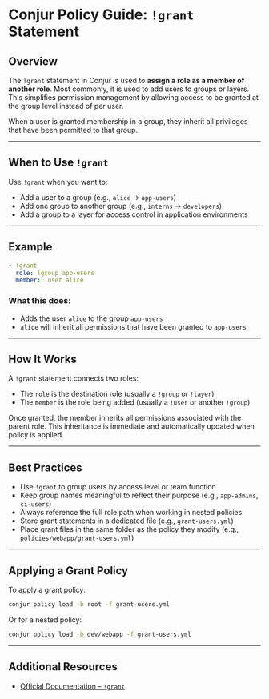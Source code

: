 # Conjur Policy Guide: `!grant` Statement

## Overview

The `!grant` statement in Conjur is used to **assign a role as a member of another role**. Most commonly, it is used to add users to groups or layers. This simplifies permission management by allowing access to be granted at the group level instead of per user.

When a user is granted membership in a group, they inherit all privileges that have been permitted to that group.

---

## When to Use `!grant`

Use `!grant` when you want to:

* Add a user to a group (e.g., `alice` → `app-users`)
* Add one group to another group (e.g., `interns` → `developers`)
* Add a group to a layer for access control in application environments

---

## Example

```yaml
- !grant
  role: !group app-users
  member: !user alice
```

### What this does:

* Adds the user `alice` to the group `app-users`
* `alice` will inherit all permissions that have been granted to `app-users`

---

## How It Works

A `!grant` statement connects two roles:

* The `role` is the destination role (usually a `!group` or `!layer`)
* The `member` is the role being added (usually a `!user` or another `!group`)

Once granted, the member inherits all permissions associated with the parent role. This inheritance is immediate and automatically updated when policy is applied.

---

## Best Practices

* Use `!grant` to group users by access level or team function
* Keep group names meaningful to reflect their purpose (e.g., `app-admins`, `ci-users`)
* Always reference the full role path when working in nested policies
* Store grant statements in a dedicated file (e.g., `grant-users.yml`)
* Place grant files in the same folder as the policy they modify (e.g., `policies/webapp/grant-users.yml`)

---

## Applying a Grant Policy

To apply a grant policy:

```bash
conjur policy load -b root -f grant-users.yml
```

Or for a nested policy:

```bash
conjur policy load -b dev/webapp -f grant-users.yml
```

---

## Additional Resources

* [Official Documentation – `!grant`](https://docs.cyberark.com/conjur-cloud/latest/en/content/operations/policy/statement-ref-grant.htm)
